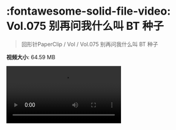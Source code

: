 # :fontawesome-solid-file-video: Vol.075 别再问我什么叫 BT 种子

> 回形针PaperClip / Vol / Vol.075 别再问我什么叫 BT 种子

**视频大小**: 64.59 MB

<div class="video"><video src="https://file.hsyhx.top/archive/回形针PaperClip/Vol/Vol.075 别再问我什么叫 BT 种子.mp4" controls preload>🤔 您的浏览器不支持 video 标签</video></div>